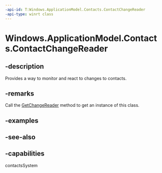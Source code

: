 ```yaml
---
-api-id: T:Windows.ApplicationModel.Contacts.ContactChangeReader
-api-type: winrt class
---
```


<!-- Class syntax.
public class ContactChangeReader : Windows.ApplicationModel.Contacts.IContactChangeReader
-->

# Windows.ApplicationModel.Contacts.ContactChangeReader

## -description
Provides a way to monitor and react to changes to contacts.

## -remarks
Call the [GetChangeReader](contactchangetracker_getchangereader_1364424875.md) method to get an instance of this class.

## -examples

## -see-also

## -capabilities
contactsSystem
